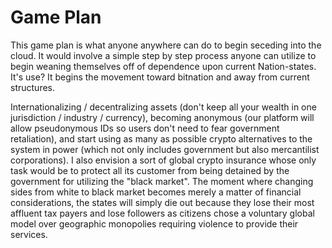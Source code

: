 # Game Plan

This game plan is what anyone anywhere can do to begin seceding into the cloud. It would involve a simple step by step process anyone can utilize to begin weaning themselves off of dependence upon current Nation-states. It's use? It begins the movement toward bitnation and away from current structures.

Internationalizing / decentralizing assets (don't keep all your wealth in one jurisdiction / industry / currency), 
becoming anonymous (our platform will allow pseudonymous IDs so users don't need to fear government retaliation), 
and start using as many as possible crypto alternatives to the system in power (which not only includes government 
but also mercantilist corporations). I also envision a sort of global crypto insurance whose only task would be to 
protect all its customer from being detained by the government for utilizing the "black market". The moment where 
changing sides from white to black market becomes merely a matter of financial considerations, the states will 
simply die out because they lose their most affluent tax payers and lose followers as citizens chose a voluntary 
global model over geographic monopolies requiring violence to provide their services.

